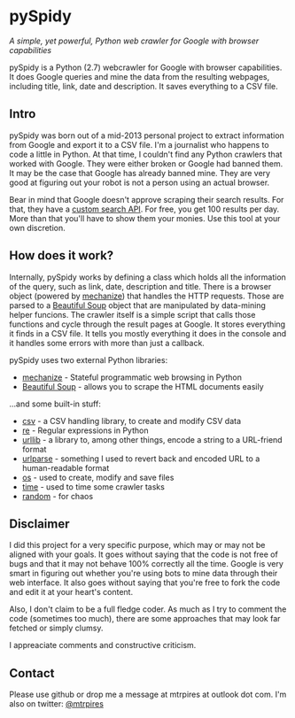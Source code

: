 pySpidy 
=======
*A simple, yet powerful, Python web crawler for Google with browser capabilities*

pySpidy is a Python (2.7) webcrawler for Google with browser capabilities. It does Google queries and mine the data from the resulting webpages, including title, link, date and description. It saves everything to a CSV file.

Intro
-----

pySpidy was born out of a mid-2013 personal project to extract information from Google and export it to a CSV file. I'm a journalist who happens to code a little in Python. At that time, I couldn't find any Python crawlers that worked with Google. They were either broken or Google had banned them. It may be the case that Google has already banned mine. They are very good at figuring out your robot is not a person using an actual browser.

Bear in mind that Google doesn't approve scraping their search results. For that, they have a [custom search API](https://developers.google.com/custom-search/json-api/v1/overview). For free, you get 100 results per day. More than that you'll have to show them your monies. Use this tool at your own discretion.

How does it work?
-----------------

Internally, pySpidy works by defining a class which holds all the information of the query, such as link, date, description and title. There is a browser object (powered by [mechanize](http://wwwsearch.sourceforge.net/mechanize/)) that handles the HTTP requests. Those are parsed to a [Beautiful Soup](http://www.crummy.com/software/BeautifulSoup/) object that are manipulated by data-mining helper funcions. The crawler itself is a simple script that calls those functions and cycle through the result pages at Google. It stores everything it finds in a CSV file. It tells you mostly everything it does in the console and it handles some errors with more than just a callback.

pySpidy uses two external Python libraries:

  * [mechanize](http://wwwsearch.sourceforge.net/mechanize/) - Stateful programmatic web browsing in Python 
  * [Beautiful Soup](http://www.crummy.com/software/BeautifulSoup/) - allows you to scrape the HTML documents easily

...and some built-in stuff:

  * [csv](http://docs.python.org/2/library/csv.html) - a CSV handling library, to create and modify CSV data
  * [re](http://docs.python.org/2/library/re.html) - Regular expressions in Python
  * [urllib](http://docs.python.org/2/library/urllib.html) - a library to, among other things, encode a string to a URL-friend format
  * [urlparse](http://docs.python.org/2/library/urlparse.html) - something I used to revert back and encoded URL to a human-readable format 
  * [os](http://docs.python.org/2/library/os.html) - used to create, modify and save files
  * [time](http://docs.python.org/2/library/time.html) - used to time some crawler tasks
  * [random](http://docs.python.org/2/library/random.html) - for chaos

Disclaimer
----------

I did this project for a very specific purpose, which may or may not be aligned with your goals. It goes without saying that the code is not free of bugs and that it may not behave 100% correctly all the time. Google is very smart in figuring out whether you're using bots to mine data through their web interface. It also goes without saying that you're free to fork the code and edit it at your heart's content.

Also, I don't claim to be a full fledge coder. As much as I try to comment the code (sometimes too much), there are some approaches that may look far fetched or simply clumsy. 

I appreaciate comments and constructive criticism.

Contact
-------

Please use github or drop me a message at mtrpires at outlook dot com. I'm also on twitter: [@mtrpires](http://twitter.com/mtrpires)





